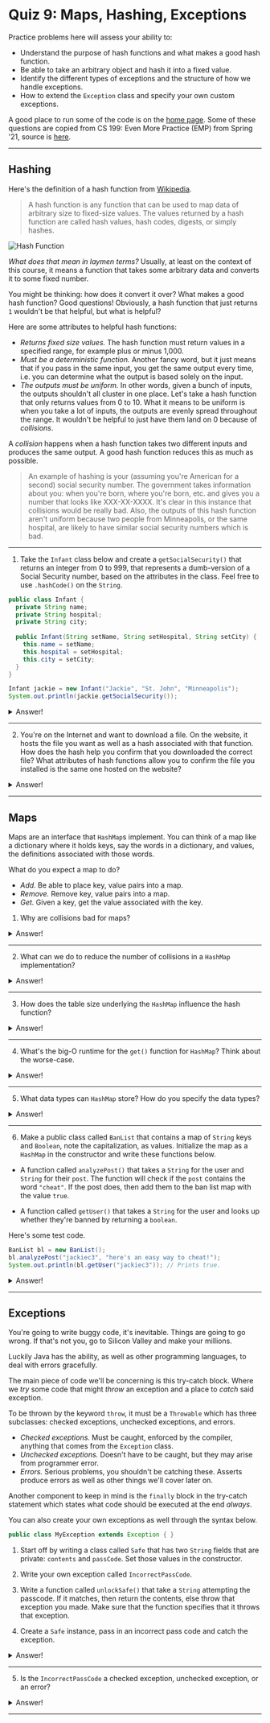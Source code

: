 # Quiz 9: Maps, Hashing, Exceptions

Practice problems here will assess your ability to:
* Understand the purpose of hash functions and what makes a good hash function.
* Be able to take an arbitrary object and hash it into a fixed value.
* Identify the different types of exceptions and the structure of how we handle exceptions.
* How to extend the `Exception` class and specify your own custom exceptions. 

A good place to run some of the code is on the [home page](https://cs125.cs.illinois.edu/). Some of these questions are copied from CS 199: Even More Practice (EMP) from Spring '21, source is [here](https://cs199emp.netlify.app/).

----------

## Hashing

Here's the definition of a hash function from [Wikipedia](https://en.wikipedia.org/wiki/Hash_function).

> A hash function is any function that can be used to map data of arbitrary size to fixed-size values. The values returned by a hash function are called hash values, hash codes, digests, or simply hashes.

![Hash Function](https://upload.wikimedia.org/wikipedia/commons/thumb/5/58/Hash_table_4_1_1_0_0_1_0_LL.svg/300px-Hash_table_4_1_1_0_0_1_0_LL.svg.png)

*What does that mean in laymen terms?* Usually, at least on the context of this course, it means a function that takes some arbitrary data and converts it to some fixed number.

You might be thinking: how does it convert it over? What makes a good hash function? Good questions! Obviously, a hash function that just returns `1` wouldn't be that helpful, but what is helpful?

Here are some attributes to helpful hash functions:
* *Returns fixed size values.* The hash function must return values in a specified range, for example plus or minus 1,000.
* *Must be a deterministic function.* Another fancy word, but it just means that if you pass in the same input, you get the same output every time, i.e. you can determine what the output is based solely on the input.
* *The outputs must be uniform.* In other words, given a bunch of inputs, the outputs shouldn't all cluster in one place. Let's take a hash function that only returns values from 0 to 10. What it means to be uniform is when you take a lot of inputs, the outputs are evenly spread throughout the range. It wouldn't be helpful to just have them land on 0 because of *collisions*.

A *collision* happens when a hash function takes two different inputs and produces the same output. A good hash function reduces this as much as possible.

> An example of hashing is your (assuming you're American for a second) social security number. The government takes information about you: when you're born, where you're born, etc. and gives you a number that looks like XXX-XX-XXXX. It's clear in this instance that collisions would be really bad. Also, the outputs of this hash function aren't uniform because two people from Minneapolis, or the same hospital, are likely to have similar social security numbers which is bad.

----------

1. Take the `Infant` class below and create a `getSocialSecurity()` that returns an integer from 0 to 999, that represents a dumb-version of a Social Security number, based on the attributes in the class. Feel free to use `.hashCode()` on the `String`.

```java
public class Infant {
  private String name;
  private String hospital;
  private String city;
  
  public Infant(String setName, String setHospital, String setCity) {
    this.name = setName;
    this.hospital = setHospital;
    this.city = setCity;
  }
}

Infant jackie = new Infant("Jackie", "St. John", "Minneapolis");
System.out.println(jackie.getSocialSecurity());
```

<details>
  <summary>Answer!</summary>

  ```java
  public int getSocialSecurity() {
    return Math.abs(this.name.hashCode()
      + this.hospital.hashCode()
      + this.city.hashCode()) % 1000;
  }
  ```
</details>

----------

2. You're on the Internet and want to download a file. On the website, it hosts the file you want as well as a hash associated with that function. How does the hash help you confirm that you downloaded the correct file? What attributes of hash functions allow you to confirm the file you installed is the same one hosted on the website?

<details>
  <summary>Answer!</summary>

  Once you download the file, you can use the same hash function that the website used on the file you downloaded and see if the hash that comes out is the same one on the website.

  If the hash function is deterministic and uniform, then the same file will return the same hash and any permutation to the file will result in a drastically different hash.
</details>


----------

## Maps

Maps are an interface that `HashMap`s implement. You can think of a map like a dictionary where it holds keys, say the words in a dictionary, and values, the definitions associated with those words.

What do you expect a map to do?
* *Add.* Be able to place key, value pairs into a map.
* *Remove.* Remove key, value pairs into a map.
* *Get.* Given a key, get the value associated with the key.

1. Why are collisions bad for maps?

<details>
  <summary>Answer!</summary>

  Because multiple collisions will result in longer retrieval times because it needs to traverse the associated linked list at that table index/bucket.
</details>

----------

2. What can we do to reduce the number of collisions in a `HashMap` implementation?

<details>
  <summary>Answer!</summary>

  Having a good hash function—remember that we said that a good hash function is both deterministic and uniform—would resolve this issue, particularly the uniform attribute because it will result in indices that are spread out.
</details>

----------

3. How does the table size underlying the `HashMap` influence the hash function?

<details>
  <summary>Answer!</summary>

  The table size under the `HashMap` will determine the fixed values that the hash function can return. If the table only has ten indices, then the hash function can only return values from 0 to 9.
</details>

----------

4. What's the big-O runtime for the `get()` function for `HashMap`? Think about the worse-case.

<details>
  <summary>Answer!</summary>

  Because big-O concerns the worse-case scenario, we need to consider the instance where the hash function returns the same index over and over again resulting in collisions after the first value as been placed.

  If that's the case, then we would need to traverse a linked list of $n$ elements for each `.get()` call because they all fall into the same index/bucket. Thus making `.get()` a linear time operation, $O(n)$.

  Despite `.get()` being a theoretically linear time operation, practically/the average case though, assuming that we have a good hash function, it would be a constant time algorithm.
</details>

----------

5. What data types can `HashMap` store? How do you specify the data types?

<details>
  <summary>Answer!</summary>

  You can store any object within a `HashMap`! You can specify the data types through the type parameters in the angle brackets. For example, consider the `HashMap` below that links a `Person` object to a `String`.

  ```java
  Map<Person, String> yearbookQuote = new HashMap<>();
  ```
</details>

----------

6. Make a public class called `BanList` that contains a map of `String` keys and `Boolean`, note the capitalization, as values. Initialize the map as a `HashMap` in the constructor and write these functions below.

* A function called `analyzePost()` that takes a `String` for the user and `String` for their `post`. The function will check if the `post` contains the word `"cheat"`. If the post does, then add them to the ban list map with the value `true`.

* A function called `getUser()` that takes a `String` for the user and looks up whether they're banned by returning a `boolean`.

Here's some test code.

```java
BanList bl = new BanList();
bl.analyzePost("jackiec3", "here's an easy way to cheat!");
System.out.println(bl.getUser("jackiec3")); // Prints true.
```

<details>
  <summary>Answer!</summary>

  ```java
  import java.util.Map;
  import java.util.HashMap;

  public class BanList {
    private Map<String, Boolean> banList;
    
    public BanList() {
      this.banList = new HashMap<>();
    }
    
    public void analyzePost(String user, String post) {
      if (post.contains("cheat")) {
        banList.put(user, new Boolean(true));
      }
    }
    
    public boolean getUser(String user) {
      return banList.getOrDefault(user, false);
    }
  }

  BanList bl = new BanList();
  bl.analyzePost("jackiec3", "Here's an easy way to cheat!");
  System.out.println(bl.getUser("jackiec3"));
  ```
</details>

----------

## Exceptions

You're going to write buggy code, it's inevitable. Things are going to go wrong. If that's not you, go to Silicon Valley and make your millions.

Luckily Java has the ability, as well as other programming languages, to deal with errors gracefully.

The main piece of code we'll be concerning is this try-catch block. Where we *try* some code that might *throw* an exception and a place to *catch* said exception.

To be thrown by the keyword `throw`, it must be a `Throwable` which has three subclasses: checked exceptions, unchecked exceptions, and errors.

* *Checked exceptions.* Must be caught, enforced by the compiler, anything that comes from the `Exception` class.
* *Unchecked exceptions.* Doesn't have to be caught, but they may arise from programmer error.
* *Errors.*  Serious problems, you shouldn't be catching these. Asserts produce errors as well as other things we'll cover later on.

Another component to keep in mind is the `finally` block in the try-catch statement which states what code should be executed at the end *always*.

You can also create your own exceptions as well through the syntax below.

```java
public class MyException extends Exception { }
```

1. Start off by writing a class called `Safe` that has two `String` fields that are private: `contents` and `passCode`. Set those values in the constructor.

2. Write your own exception called `IncorrectPassCode`.

3. Write a function called `unlockSafe()` that take a `String` attempting the passcode. If it matches, then return the contents, else throw that exception you made. Make sure that the function specifies that it throws that exception.

4. Create a `Safe` instance, pass in an incorrect pass code and catch the exception.

<details>
  <summary>Answer!</summary>

  ```java
  public class IncorrectPassCode extends Exception { }

  public class Safe {
    
    private String contents;
    private String passCode;
    
    public Safe(String setContents, String setPassCode) {
      this.contents = setContents;
      this.passCode = setPassCode;
    }
    
    public String unlockSafe(String s) throws IncorrectPassCode {
      if (s.equals(this.passCode)) {
        return this.contents;
      } else {
        throw new IncorrectPassCode();
      }
    }
  }

  Safe mySafe = new Safe("Embarassing middle school picture.", "Hippo341");
  try {
    mySafe.unlockSafe("Apple311");
  } catch (IncorrectPassCode e) {
    System.out.println("Darn, that wasn't right.");
  }
  ```
</details>

----------


5. Is the `IncorrectPassCode` a checked exception, unchecked exception, or an error?

<details>
  <summary>Answer!</summary>

  It's a checked exception because it extends the `Exception` class.
</details>

----------